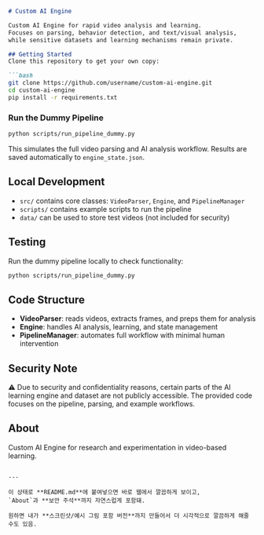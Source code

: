 ````markdown
# Custom AI Engine

Custom AI Engine for rapid video analysis and learning.  
Focuses on parsing, behavior detection, and text/visual analysis,  
while sensitive datasets and learning mechanisms remain private.

## Getting Started
Clone this repository to get your own copy:

```bash
git clone https://github.com/username/custom-ai-engine.git
cd custom-ai-engine
pip install -r requirements.txt
````

### Run the Dummy Pipeline

```bash
python scripts/run_pipeline_dummy.py
```

This simulates the full video parsing and AI analysis workflow. Results are saved automatically to `engine_state.json`.

## Local Development

* `src/` contains core classes: `VideoParser`, `Engine`, and `PipelineManager`
* `scripts/` contains example scripts to run the pipeline
* `data/` can be used to store test videos (not included for security)

## Testing

Run the dummy pipeline locally to check functionality:

```bash
python scripts/run_pipeline_dummy.py
```

## Code Structure

* **VideoParser**: reads videos, extracts frames, and preps them for analysis
* **Engine**: handles AI analysis, learning, and state management
* **PipelineManager**: automates full workflow with minimal human intervention

## Security Note

⚠️ Due to security and confidentiality reasons, certain parts of the AI learning engine
and dataset are not publicly accessible. The provided code focuses on the
pipeline, parsing, and example workflows.

## About

Custom AI Engine for research and experimentation in video-based learning.

```

---

이 상태로 **README.md**에 붙여넣으면 바로 웹에서 깔끔하게 보이고,  
`About`과 **보안 주석**까지 자연스럽게 포함돼.  

원하면 내가 **스크린샷/예시 그림 포함 버전**까지 만들어서 더 시각적으로 깔끔하게 해줄 수도 있음.
```

